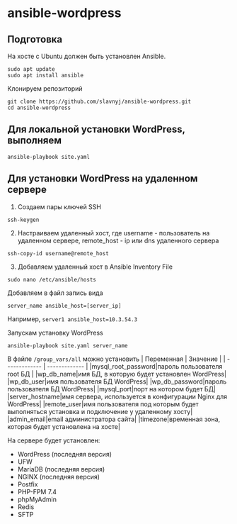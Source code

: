 # ansible-wordpress

## Подготовка

На хосте c Ubuntu должен быть установлен Ansible.
```
sudo apt update
sudo apt install ansible
```
Клонируем репозиторий
```
git clone https://github.com/slavnyj/ansible-wordpress.git
cd ansible-wordpress
```
## Для локальной установки WordPress, выполняем
```
ansible-playbook site.yaml
```
## Для установки WordPress на удаленном сервере
1. Создаем пары ключей SSH
```
ssh-keygen
```
2. Настраиваем удаленный хост, где username - пользователь на удаленном сервере,  remote_host - ip или dns удаленного сервера
```
ssh-copy-id username@remote_host
```
3. Добавляем удаленный хост в Ansible Inventory File 
```
sudo nano /etc/ansible/hosts
```
Добавляем в файл запись вида
```
server_name ansible_host=[server_ip]
```
Например, `server1 ansible_host=10.3.54.3`

Запускам установку WordPress
```
ansible-playbook site.yaml server_name
```


В файле `/group_vars/all` можно установить
| Переменная  | Значение |
| ------------- | ------------- |
|mysql_root_password|пароль пользователя root БД |
|wp_db_name|имя БД, в которую будет установлен WordPress|  
|wp_db_user|имя пользователя БД WordPress|
|wp_db_password|пароль пользователя БД WordPress|
|mysql_port|порт на котором будет БД|
|server_hostname|имя сервера, используется в конфигурации Nginx для WordPress|
|remote_user|имя пользователя под которым будет выполняться установка и подключение у удаленному хосту|
|admin_email|email администратора сайта|
|timezone|временная зона, которая будет установлена на хосте|

На сервере будет установлен:
- WordPress (последняя версия)
- UFW
- MariaDB (последняя версия)
- NGINX (последняя версия)
- Postfix
- PHP-FPM 7.4
- phpMyAdmin
- Redis
- SFTP
